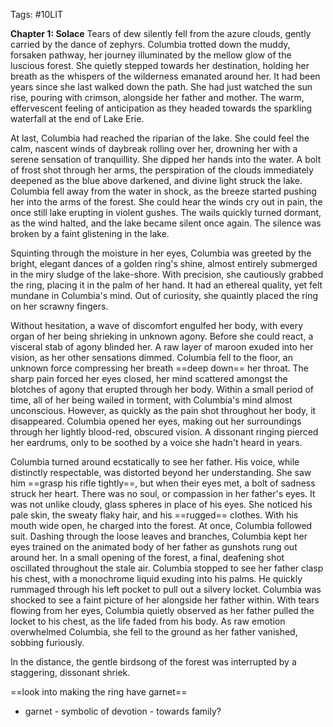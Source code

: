 Tags: #10LIT 

**Chapter 1: Solace**
Tears of dew silently fell from the azure clouds, gently carried by the dance of zephyrs. Columbia trotted down the muddy, forsaken pathway, her journey illuminated by the mellow glow of the luscious forest. She quietly stepped towards her destination, holding her breath as the whispers of the wilderness emanated around her. It had been years since she last walked down the path. She had just watched the sun rise, pouring with crimson, alongside her father and mother. The warm, effervescent feeling of anticipation as they headed towards the sparkling waterfall at the end of Lake Erie. 

At last, Columbia had reached the riparian of the lake. She could feel the calm, nascent winds of daybreak rolling over her, drowning her with a serene sensation of tranquillity. She dipped her hands into the water. A bolt of frost shot through her arms, the perspiration of the clouds immediately deepened as the blue above darkened, and divine light struck the lake. Columbia fell away from the water in shock, as the breeze started pushing her into the arms of the forest. She could hear the winds cry out in pain, the once still lake erupting in violent gushes. The wails quickly turned dormant, as the wind halted, and the lake became silent once again. The silence was broken by a faint glistening in the lake. 

Squinting through the moisture in her eyes, Columbia was greeted by the bright, elegant dances of a golden ring's shine, almost entirely submerged in the miry sludge of the lake-shore. With precision, she cautiously grabbed the ring, placing it in the palm of her hand. It had an ethereal quality, yet felt mundane in Columbia's mind. Out of curiosity, she quaintly placed the ring on her scrawny fingers. 

Without hesitation, a wave of discomfort engulfed her body, with every organ of her being shrieking in unknown agony. Before she could react, a visceral stab of agony blinded her. A raw layer of maroon exuded into her vision, as her other sensations dimmed. Columbia fell to the floor, an unknown force compressing her breath ==deep down== her throat. The sharp pain forced her eyes closed, her mind scattered amongst the blotches of agony that erupted through her body. Within a small period of time, all of her being wailed in torment, with Columbia's mind almost unconscious. However, as quickly as the pain shot throughout her body, it disappeared. Columbia opened her eyes, making out her surroundings through her lightly blood-red, obscured vision. A dissonant ringing pierced her eardrums, only to be soothed by a voice she hadn't heard in years.

Columbia turned around ecstatically to see her father. His voice, while distinctly respectable, was distorted beyond her understanding. She saw him ==grasp his rifle tightly==, but when their eyes met, a bolt of sadness struck her heart. There was no soul, or compassion in her father's eyes. It was not unlike cloudy, glass spheres in place of his eyes. She noticed his pale skin, the sweaty flaky hair, and his ==rugged== clothes. With his mouth wide open, he charged into the forest. At once, Columbia followed suit. Dashing through the loose leaves and branches, Columbia kept her eyes trained on the animated body of her father as gunshots rung out around her. In a small opening of the forest, a final, deafening shot oscillated throughout the stale air. Columbia stopped to see her father clasp his chest, with a monochrome liquid exuding into his palms. He quickly rummaged through his left pocket to pull out a silvery locket. Columbia was shocked to see a faint picture of her alongside her father within. With tears flowing from her eyes, Columbia quietly observed as her father pulled the locket to his chest, as the life faded from his body. As raw emotion overwhelmed Columbia, she fell to the ground as her father vanished, sobbing furiously.

In the distance, the gentle birdsong of the forest was interrupted by a staggering, dissonant shriek.



==look into making the ring have garnet==
- garnet - symbolic of devotion - towards family?